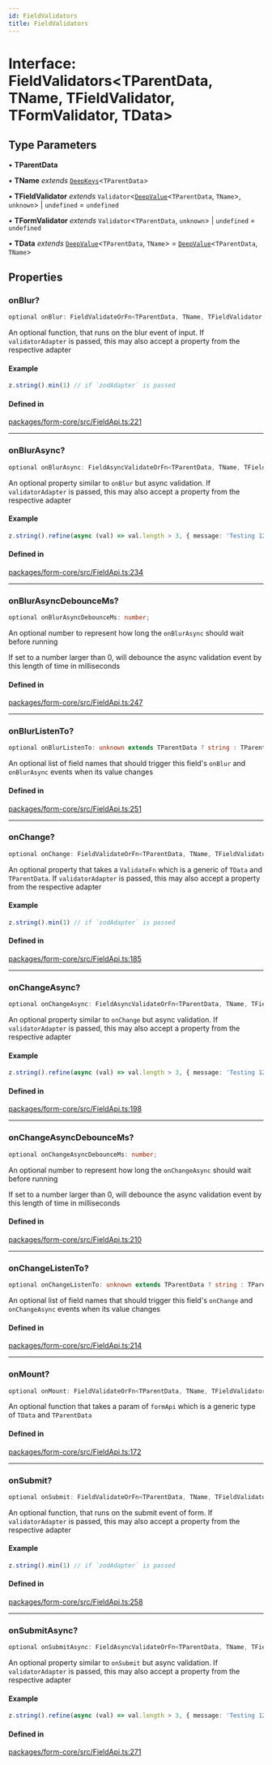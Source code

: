 ```yaml
---
id: FieldValidators
title: FieldValidators
---
```


# Interface: FieldValidators\<TParentData, TName, TFieldValidator, TFormValidator, TData\>

## Type Parameters

• **TParentData**

• **TName** *extends* [`DeepKeys`](../type-aliases/deepkeys.md)\<`TParentData`\>

• **TFieldValidator** *extends* `Validator`\<[`DeepValue`](../type-aliases/deepvalue.md)\<`TParentData`, `TName`\>, `unknown`\> \| `undefined` = `undefined`

• **TFormValidator** *extends* `Validator`\<`TParentData`, `unknown`\> \| `undefined` = `undefined`

• **TData** *extends* [`DeepValue`](../type-aliases/deepvalue.md)\<`TParentData`, `TName`\> = [`DeepValue`](../type-aliases/deepvalue.md)\<`TParentData`, `TName`\>

## Properties

### onBlur?

```ts
optional onBlur: FieldValidateOrFn<TParentData, TName, TFieldValidator, TFormValidator, TData>;
```

An optional function, that runs on the blur event of input.
If `validatorAdapter` is passed, this may also accept a property from the respective adapter

#### Example

```ts
z.string().min(1) // if `zodAdapter` is passed
```

#### Defined in

[packages/form-core/src/FieldApi.ts:221](https://github.com/TanStack/Formblob/main/packages/form-core/src/FieldApi.ts#L221)

***

### onBlurAsync?

```ts
optional onBlurAsync: FieldAsyncValidateOrFn<TParentData, TName, TFieldValidator, TFormValidator, TData>;
```

An optional property similar to `onBlur` but async validation. If `validatorAdapter`
is passed, this may also accept a property from the respective adapter

#### Example

```ts
z.string().refine(async (val) => val.length > 3, { message: 'Testing 123' }) // if `zodAdapter` is passed
```

#### Defined in

[packages/form-core/src/FieldApi.ts:234](https://github.com/TanStack/Formblob/main/packages/form-core/src/FieldApi.ts#L234)

***

### onBlurAsyncDebounceMs?

```ts
optional onBlurAsyncDebounceMs: number;
```

An optional number to represent how long the `onBlurAsync` should wait before running

If set to a number larger than 0, will debounce the async validation event by this length of time in milliseconds

#### Defined in

[packages/form-core/src/FieldApi.ts:247](https://github.com/TanStack/Formblob/main/packages/form-core/src/FieldApi.ts#L247)

***

### onBlurListenTo?

```ts
optional onBlurListenTo: unknown extends TParentData ? string : TParentData extends readonly any[] & IsTuple<TParentData> ? PrefixTupleAccessor<TParentData<TParentData>, AllowedIndexes<TParentData<TParentData>, never>, []> : TParentData extends any[] ? PrefixArrayAccessor<TParentData<TParentData>, [any]> : TParentData extends Date ? never : TParentData extends object ? PrefixObjectAccessor<TParentData<TParentData>, []> : TParentData extends string | number | bigint | boolean ? "" : never[];
```

An optional list of field names that should trigger this field's `onBlur` and `onBlurAsync` events when its value changes

#### Defined in

[packages/form-core/src/FieldApi.ts:251](https://github.com/TanStack/Formblob/main/packages/form-core/src/FieldApi.ts#L251)

***

### onChange?

```ts
optional onChange: FieldValidateOrFn<TParentData, TName, TFieldValidator, TFormValidator, TData>;
```

An optional property that takes a `ValidateFn` which is a generic of `TData` and `TParentData`.
If `validatorAdapter` is passed, this may also accept a property from the respective adapter

#### Example

```ts
z.string().min(1) // if `zodAdapter` is passed
```

#### Defined in

[packages/form-core/src/FieldApi.ts:185](https://github.com/TanStack/Formblob/main/packages/form-core/src/FieldApi.ts#L185)

***

### onChangeAsync?

```ts
optional onChangeAsync: FieldAsyncValidateOrFn<TParentData, TName, TFieldValidator, TFormValidator, TData>;
```

An optional property similar to `onChange` but async validation. If `validatorAdapter`
is passed, this may also accept a property from the respective adapter

#### Example

```ts
z.string().refine(async (val) => val.length > 3, { message: 'Testing 123' }) // if `zodAdapter` is passed
```

#### Defined in

[packages/form-core/src/FieldApi.ts:198](https://github.com/TanStack/Formblob/main/packages/form-core/src/FieldApi.ts#L198)

***

### onChangeAsyncDebounceMs?

```ts
optional onChangeAsyncDebounceMs: number;
```

An optional number to represent how long the `onChangeAsync` should wait before running

If set to a number larger than 0, will debounce the async validation event by this length of time in milliseconds

#### Defined in

[packages/form-core/src/FieldApi.ts:210](https://github.com/TanStack/Formblob/main/packages/form-core/src/FieldApi.ts#L210)

***

### onChangeListenTo?

```ts
optional onChangeListenTo: unknown extends TParentData ? string : TParentData extends readonly any[] & IsTuple<TParentData> ? PrefixTupleAccessor<TParentData<TParentData>, AllowedIndexes<TParentData<TParentData>, never>, []> : TParentData extends any[] ? PrefixArrayAccessor<TParentData<TParentData>, [any]> : TParentData extends Date ? never : TParentData extends object ? PrefixObjectAccessor<TParentData<TParentData>, []> : TParentData extends string | number | bigint | boolean ? "" : never[];
```

An optional list of field names that should trigger this field's `onChange` and `onChangeAsync` events when its value changes

#### Defined in

[packages/form-core/src/FieldApi.ts:214](https://github.com/TanStack/Formblob/main/packages/form-core/src/FieldApi.ts#L214)

***

### onMount?

```ts
optional onMount: FieldValidateOrFn<TParentData, TName, TFieldValidator, TFormValidator, TData>;
```

An optional function that takes a param of `formApi` which is a generic type of `TData` and `TParentData`

#### Defined in

[packages/form-core/src/FieldApi.ts:172](https://github.com/TanStack/Formblob/main/packages/form-core/src/FieldApi.ts#L172)

***

### onSubmit?

```ts
optional onSubmit: FieldValidateOrFn<TParentData, TName, TFieldValidator, TFormValidator, TData>;
```

An optional function, that runs on the submit event of form.
If `validatorAdapter` is passed, this may also accept a property from the respective adapter

#### Example

```ts
z.string().min(1) // if `zodAdapter` is passed
```

#### Defined in

[packages/form-core/src/FieldApi.ts:258](https://github.com/TanStack/Formblob/main/packages/form-core/src/FieldApi.ts#L258)

***

### onSubmitAsync?

```ts
optional onSubmitAsync: FieldAsyncValidateOrFn<TParentData, TName, TFieldValidator, TFormValidator, TData>;
```

An optional property similar to `onSubmit` but async validation. If `validatorAdapter`
is passed, this may also accept a property from the respective adapter

#### Example

```ts
z.string().refine(async (val) => val.length > 3, { message: 'Testing 123' }) // if `zodAdapter` is passed
```

#### Defined in

[packages/form-core/src/FieldApi.ts:271](https://github.com/TanStack/Formblob/main/packages/form-core/src/FieldApi.ts#L271)
